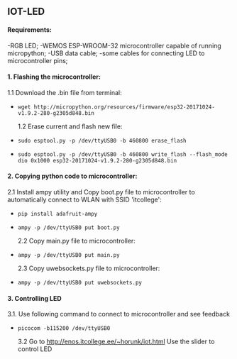 ## IOT-LED

#### Requirements:
-RGB LED;
-WEMOS ESP-WROOM-32 microcontroller capable of running micropython;
-USB data cable;
-some cables for connecting LED to microcontroller pins;


#### 1. Flashing the microcontroller: 
  1.1 Download the .bin file from terminal: 
- ```wget http://micropython.org/resources/firmware/esp32-20171024-v1.9.2-280-g2305d848.bin```

  1.2 Erase current and flash new file:
- ```sudo esptool.py -p /dev/ttyUSB0 -b 460800 erase_flash```
- ```sudo esptool.py -p /dev/ttyUSB0 -b 460800 write_flash --flash_mode dio 0x1000 esp32-20171024-v1.9.2-280-g2305d848.bin ```


#### 2. Copying python code to microcontroller:
  2.1 Install ampy utility and Copy boot.py file to microcontroller to automatically connect to WLAN with SSID 'itcollege':
- ```pip install adafruit-ampy```
- ```ampy -p /dev/ttyUSB0 put boot.py```

  2.2 Copy main.py file to microcontroller:
- ```ampy -p /dev/ttyUSB0 put main.py```

  2.3 Copy uwebsockets.py file to microcontroller:
- ```ampy -p /dev/ttyUSB0 put uwebsockets.py```


#### 3. Controlling LED
  3.1. Use following command to connect to microcontroller and see feedback
- ```picocom -b115200 /dev/ttyUSB0```

  3.2 Go to http://enos.itcollege.ee/~horunk/iot.html 
  Use the slider to control LED
